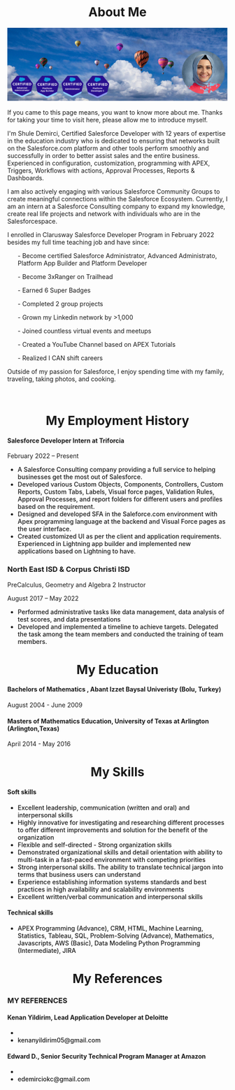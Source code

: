 

<h1 align="center">About Me</h1>

<p align= "center">
<img src="myport.jpg" alt="#" class="center" >

</p>
<p class="w3-margin-top-2"> 
              If you came to this page means, you want to know more about me. Thanks for taking your time to visit here, please allow me to introduce myself.</p>
<p> 
              I'm Shule Demirci, Certified Salesforce Developer with 12 years of expertise in the education industry who is dedicated to ensuring that networks built on the Salesforce.com platform and other tools perform smoothly and successfully in order to better assist sales and the entire business. Experienced in configuration, customization, programming with APEX, Triggers, Workflows with actions, Approval Processes, Reports & Dashboards.
            </p> 
            <p>I am also actively engaging with various Salesforce Community Groups to create meaningful connections within the Salesforce Ecosystem. Currently, I am an intern at a Salesforce Consulting company to expand my knowledge, create real life projects and network with individuals who are in the Salesforcespace.</p>

 <p class = "">
              I enrolled in Clarusway Salesforce Developer Program in February 2022 besides my full time teaching job and have since: 
             <ul> <il>- Become certified Salesforce Administrator, Advanced Administrato, Platform App Builder and Platform Developer</ul></il> 
             <ul> <il> - Become 3xRanger on Trailhead </ul></il> 
             <ul> <il> - Earned 6 Super Badges  </ul></il> 
             <ul> <il> - Completed 2 group projects  </ul></il> 
             <ul> <il> - Grown my Linkedin network by >1,000  </ul></il> 
             <ul> <il> - Joined countless virtual events and meetups </ul></il> 
             <ul> <il> - Created a YouTube Channel based on APEX Tutorials  </ul></il> 
             <ul> <il> - Realized I CAN shift careers </ul></il> 
            </p>
 <p class=""> Outside of my passion for Salesforce, I enjoy spending time with my family, traveling, taking photos, and cooking. 
            </p>

<br />


<h1 align="center">My Employment History</h1>

<div class="">
                <h4>Salesforce Developer Intern at Triforcia</h4>
                <p>February 2022 – Present
                </p>
                <ul class="w3-ul" style="font-weight: 500;">
                  <li>A Salesforce Consulting company providing a full service to helping businesses get the most out of Salesforce.
                  </li>
                  <li>
                     Developed various Custom Objects, Components, Controllers, Custom Reports, Custom Tabs, Labels, Visual force pages, Validation Rules, Approval Processes, and report folders for different users and profiles based on the requirement. 
                    </li>
                  <li> Designed and developed SFA in the Saleforce.com environment with Apex programming language at the backend and Visual Force pages as the user interface.
                  </li>
                  <li> Created customized UI as per the client and application requirements. Experienced in Lightning app builder and implemented new applications based on Lightning to have.
                  </li>
                </ul>
              </div>

<h3>North East ISD & Corpus Christi ISD</h3>
<p>PreCalculus, Geometry and Algebra 2 Instructor</p>
 <p> August 2017 – May 2022 </p>
           <ul class="w3-ul" style="font-weight: 500;">
                  <li>Performed administrative tasks like data management, data analysis of test scores, and data presentations
                  </li>
                  <li>
                     Developed and implemented a timeline to achieve targets. Delegated the task among the team members and conducted the training of team members. 
                    </li>
                </ul>
              </div>
<h1 align="center">My Education</h1>
<div class="">
  <h4>Bachelors of Mathematics , Abant Izzet Baysal Univeristy (Bolu, Turkey)</h4>
                <p>August 2004 - June 2009 </p>
                <h4>Masters of Mathematics Education, University of Texas at Arlington (Arlington,Texas)
                </h4>
                <p>April 2014 - May 2016 </p>
  
  </div>
        <h1 align="center">My Skills</h1>       
<div class="">
  <h4>Soft skills</h4>
  <ul class="w3-ul" style="font-weight: 500;">
                <li> Excellent leadership, communication (written and oral) and interpersonal skills</li>
                <li> Highly innovative for investigating and researching different processes to offer different improvements and solution for the benefit of the organization </li>
                <li> Flexible and self-directed - Strong organization skills</li>
                <li> Demonstrated organizational skills and detail orientation with ability to multi-task in a fast-paced environment with competing priorities</li>
                <li> Strong interpersonal skills. The ability to translate technical jargon into terms that business users can understand</li>
                <li> Experience establishing information systems standards and best practices in high availability and scalability environments</li>
                <li> Excellent written/verbal communication and interpersonal skills</li>
              </ul>
  <h4>Technical skills</h4>
                <ul class="w3-ul" style="font-weight: 500;">
                  <li>APEX Programming (Advance), CRM, HTML, Machine Learning, Statistics, Tableau, SQL, Problem-Solving (Advance), Mathematics, Javascripts, AWS (Basic), Data Modeling Python Programming (Intermediate), JIRA 
                  </li>
                  
               
   </div>
  <h1 align="center">My References</h1>
  <div class="w3-container w3-margin-top-2 w3-cursive">
              <h3 class="w3-border-amber">MY REFERENCES</h3>
              <h4>Kenan Yildirim, Lead Application Developer at Deloitte </h4>
              <ul class="w3-ul" style="font-weight: 500;">
                <li></li>
                <li>kenanyildirim05@gmail.com</li>
              </ul>
              <h4>Edward D., Senior Security Technical Program Manager at Amazon</h4>
              <ul class="w3-ul" style="font-weight: 500;">
                <li></li>
                <li>edemirciokc@gmail.com</li>
              </ul>
            </div>            
          </div>
<!--
 ```diff
- text in red
+ text in green
! text in orange
# text in gray
@@ text in purple (and bold)@@
```
--!>
